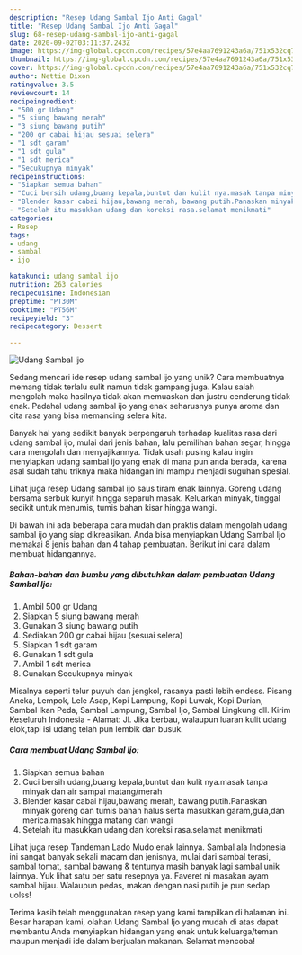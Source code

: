 ```yaml
---
description: "Resep Udang Sambal Ijo Anti Gagal"
title: "Resep Udang Sambal Ijo Anti Gagal"
slug: 68-resep-udang-sambal-ijo-anti-gagal
date: 2020-09-02T03:11:37.243Z
image: https://img-global.cpcdn.com/recipes/57e4aa7691243a6a/751x532cq70/udang-sambal-ijo-foto-resep-utama.jpg
thumbnail: https://img-global.cpcdn.com/recipes/57e4aa7691243a6a/751x532cq70/udang-sambal-ijo-foto-resep-utama.jpg
cover: https://img-global.cpcdn.com/recipes/57e4aa7691243a6a/751x532cq70/udang-sambal-ijo-foto-resep-utama.jpg
author: Nettie Dixon
ratingvalue: 3.5
reviewcount: 14
recipeingredient:
- "500 gr Udang"
- "5 siung bawang merah"
- "3 siung bawang putih"
- "200 gr cabai hijau sesuai selera"
- "1 sdt garam"
- "1 sdt gula"
- "1 sdt merica"
- "Secukupnya minyak"
recipeinstructions:
- "Siapkan semua bahan"
- "Cuci bersih udang,buang kepala,buntut dan kulit nya.masak tanpa minyak dan air sampai matang/merah"
- "Blender kasar cabai hijau,bawang merah, bawang putih.Panaskan minyak goreng dan tumis bahan halus serta masukkan garam,gula,dan merica.masak hingga matang dan wangi"
- "Setelah itu masukkan udang dan koreksi rasa.selamat menikmati"
categories:
- Resep
tags:
- udang
- sambal
- ijo

katakunci: udang sambal ijo 
nutrition: 263 calories
recipecuisine: Indonesian
preptime: "PT30M"
cooktime: "PT56M"
recipeyield: "3"
recipecategory: Dessert

---
```



![Udang Sambal Ijo](https://img-global.cpcdn.com/recipes/57e4aa7691243a6a/751x532cq70/udang-sambal-ijo-foto-resep-utama.jpg)

Sedang mencari ide resep udang sambal ijo yang unik? Cara membuatnya memang tidak terlalu sulit namun tidak gampang juga. Kalau salah mengolah maka hasilnya tidak akan memuaskan dan justru cenderung tidak enak. Padahal udang sambal ijo yang enak seharusnya punya aroma dan cita rasa yang bisa memancing selera kita.

Banyak hal yang sedikit banyak berpengaruh terhadap kualitas rasa dari udang sambal ijo, mulai dari jenis bahan, lalu pemilihan bahan segar, hingga cara mengolah dan menyajikannya. Tidak usah pusing kalau ingin menyiapkan udang sambal ijo yang enak di mana pun anda berada, karena asal sudah tahu triknya maka hidangan ini mampu menjadi suguhan spesial.

Lihat juga resep Udang sambal ijo saus tiram enak lainnya. Goreng udang bersama serbuk kunyit hingga separuh masak. Keluarkan minyak, tinggal sedikit untuk menumis, tumis bahan kisar hingga wangi.


Di bawah ini ada beberapa cara mudah dan praktis dalam mengolah udang sambal ijo yang siap dikreasikan. Anda bisa menyiapkan Udang Sambal Ijo memakai 8 jenis bahan dan 4 tahap pembuatan. Berikut ini cara dalam membuat hidangannya.

<!--inarticleads1-->

##### Bahan-bahan dan bumbu yang dibutuhkan dalam pembuatan Udang Sambal Ijo:

1. Ambil 500 gr Udang
1. Siapkan 5 siung bawang merah
1. Gunakan 3 siung bawang putih
1. Sediakan 200 gr cabai hijau (sesuai selera)
1. Siapkan 1 sdt garam
1. Gunakan 1 sdt gula
1. Ambil 1 sdt merica
1. Gunakan Secukupnya minyak


Misalnya seperti telur puyuh dan jengkol, rasanya pasti lebih endess. Pisang Aneka, Lempok, Lele Asap, Kopi Lampung, Kopi Luwak, Kopi Durian, Sambal Ikan Peda, Sambal Lampung, Sambal Ijo, Sambal Lingkung dll. Kirim Keseluruh Indonesia - Alamat: Jl. Jika berbau, walaupun luaran kulit udang elok,tapi isi udang telah pun lembik dan busuk. 

<!--inarticleads2-->

##### Cara membuat Udang Sambal Ijo:

1. Siapkan semua bahan
1. Cuci bersih udang,buang kepala,buntut dan kulit nya.masak tanpa minyak dan air sampai matang/merah
1. Blender kasar cabai hijau,bawang merah, bawang putih.Panaskan minyak goreng dan tumis bahan halus serta masukkan garam,gula,dan merica.masak hingga matang dan wangi
1. Setelah itu masukkan udang dan koreksi rasa.selamat menikmati


Lihat juga resep Tandeman Lado Mudo enak lainnya. Sambal ala Indonesia ini sangat banyak sekali macam dan jenisnya, mulai dari sambal terasi, sambal tomat, sambal bawang &amp; tentunya masih banyak lagi sambal unik lainnya. Yuk lihat satu per satu resepnya ya. Faveret ni masakan ayam sambal hijau. Walaupun pedas, makan dengan nasi putih je pun sedap uolss! 

Terima kasih telah menggunakan resep yang kami tampilkan di halaman ini. Besar harapan kami, olahan Udang Sambal Ijo yang mudah di atas dapat membantu Anda menyiapkan hidangan yang enak untuk keluarga/teman maupun menjadi ide dalam berjualan makanan. Selamat mencoba!
